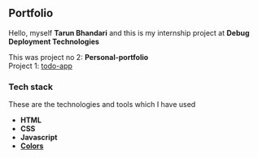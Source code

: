 
## Portfolio

Hello, myself **Tarun Bhandari** and this is my internship project at **Debug Deployment Technologies**  

This was project no 2: **Personal-portfolio**  
Project 1: [todo-app](https://github.com/tarun-bhandari/debugdeployment-todo-app)

### Tech stack 

These are the technologies and tools which I have used

- **HTML**
- **CSS**
- **Javascript**
- **[Colors](https://coolors.co/)**

